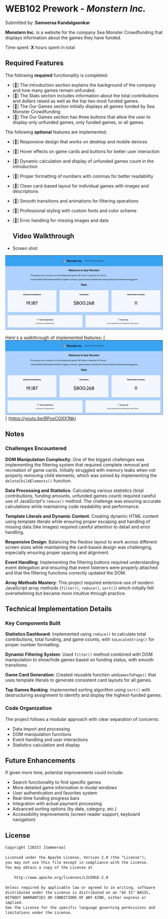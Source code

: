 # WEB102 Prework - *Monstern Inc.*

Submitted by: **Sameeraa Kandalgaonkar**

**Monstern Inc.** is a website for the company Sea Monster Crowdfunding that displays information about the games they have funded.

Time spent: **X** hours spent in total

## Required Features

The following **required** functionality is completed:

* [🫶] The introduction section explains the background of the company and how many games remain unfunded.
* [🫶] The Stats section includes information about the total contributions and dollars raised as well as the top two most funded games.
* [🫶] The Our Games section initially displays all games funded by Sea Monster Crowdfunding
* [🫶] The Our Games section has three buttons that allow the user to display only unfunded games, only funded games, or all games.

The following **optional** features are implemented:

 * [🫶] Responsive design that works on desktop and mobile devices
 * [🫶] Hover effects on game cards and buttons for better user interaction
 * [🫶] Dynamic calculation and display of unfunded games count in the introduction
 * [🫶] Proper formatting of numbers with commas for better readability
 * [🫶] Clean card-based layout for individual games with images and descriptions
 * [🫶] Smooth transitions and animations for filtering operations
 * [🫶] Professional styling with custom fonts and color scheme
 * [🫶] Error handling for missing images and data



    ## Video Walkthrough
* Screen shot
<img src='https://raw.githubusercontent.com/SameeraaGKan/web102_prework/main/assets/Screenshot%202025-08-15%20135208.png' title='Video Walkthrough' width='600' alt='Video Walkthrough' />

Here's a walkthrough of implemented features:
[![Watch the video](https://raw.githubusercontent.com/SameeraaGKan/web102_prework/main/assets/Screenshot%202025-08-15%20135208.png)]
(https://youtu.be/BPosCGXX1Nk)


## Notes

### Challenges Encountered

**DOM Manipulation Complexity**: One of the biggest challenges was implementing the filtering system that required complete removal and recreation of game cards. Initially struggled with memory leaks when not properly removing child elements, which was solved by implementing the `deleteChildElements()` function.

**Data Processing and Statistics**: Calculating various statistics (total contributions, funding amounts, unfunded games count) required careful use of JavaScript's `reduce()` method. The challenge was ensuring accurate calculations while maintaining code readability and performance.

**Template Literals and Dynamic Content**: Creating dynamic HTML content using template literals while ensuring proper escaping and handling of missing data (like images) required careful attention to detail and error handling.

**Responsive Design**: Balancing the flexbox layout to work across different screen sizes while maintaining the card-based design was challenging, especially ensuring proper spacing and alignment.

**Event Handling**: Implementing the filtering buttons required understanding event delegation and ensuring that event listeners were properly attached and that the filtering functions correctly updated the DOM.

**Array Methods Mastery**: This project required extensive use of modern JavaScript array methods (`filter()`, `reduce()`, `sort()`) which initially felt overwhelming but became more intuitive through practice.

## Technical Implementation Details

### Key Components Built

**Statistics Dashboard**: Implemented using `reduce()` to calculate total contributions, total funding, and game counts, with `toLocaleString()` for proper number formatting.

**Dynamic Filtering System**: Used `filter()` method combined with DOM manipulation to show/hide games based on funding status, with smooth transitions.

**Game Card Generation**: Created reusable function `addGamesToPage()` that uses template literals to generate consistent card layouts for all games.

**Top Games Ranking**: Implemented sorting algorithm using `sort()` with destructuring assignment to identify and display the highest-funded games.

### Code Organization

The project follows a modular approach with clear separation of concerns:
- Data import and processing
- DOM manipulation functions  
- Event handling and user interactions
- Statistics calculation and display

## Future Enhancements

If given more time, potential improvements could include:
- Search functionality to find specific games
- More detailed game information in modal windows
- User authentication and favorites system
- Real-time funding progress bars
- Integration with actual payment processing
- Advanced sorting options (by date, category, etc.)
- Accessibility improvements (screen reader support, keyboard navigation)

## License

    Copyright [2025] [Sameeraa]

    Licensed under the Apache License, Version 2.0 (the "License");
    you may not use this file except in compliance with the License.
    You may obtain a copy of the License at

        http://www.apache.org/licenses/LICENSE-2.0

    Unless required by applicable law or agreed to in writing, software
    distributed under the License is distributed on an "AS IS" BASIS,
    WITHOUT WARRANTIES OR CONDITIONS OF ANY KIND, either express or implied.
    See the License for the specific language governing permissions and
    limitations under the License.
